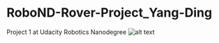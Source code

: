 # RoboND-Rover-Project_Yang-Ding
Project 1 at Udacity Robotics Nanodegree
![alt text](https://github.com/acedjammy/RoboND-Rover-Project_Yang-Ding/tree/master/1.png)
